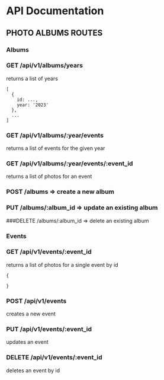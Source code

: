 # API Documentation

## PHOTO ALBUMS ROUTES

### Albums

### GET /api/v1/albums/years
returns a list of years
```
[
  {
    id: ...,
    year: '2023'
  },
  ...
]
```

### GET /api/v1/albums/:year/events
returns a list of events for the given year

### GET /api/v1/albums/:year/events/:event_id
returns a list of photos for an event

### POST /albums => create a new album
### PUT /albums/:album_id => update an existing album
###DELETE /albums/:album_id => delete an existing album

### Events

### GET /api/v1/events/:event_id
returns a list of photos for a single event by id
```
{

}
```

### POST /api/v1/events
creates a new event

### PUT /api/v1/events/:event_id
updates an event

### DELETE /api/v1/events/:event_id
deletes an event by id